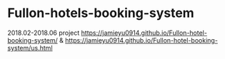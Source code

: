 # Fullon-hotels-booking-system
2018.02-2018.06 project
https://jamieyu0914.github.io/Fullon-hotel-booking-system/
&
https://jamieyu0914.github.io/Fullon-hotel-booking-system/us.html
